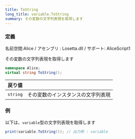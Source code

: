 ```yaml
---
title: ToString
long_title: variable.ToString
summary: その変数の文字列表現を取得します
---
```

### 定義
名前空間:Alice / アセンブリ : Losetta.dll / サポート: AliceScript1

その変数の文字列表現を取得します

```cs title="AliceScript"
namespace Alice;
virtual string ToString();
```

|戻り値| |
|-|-|
|`string`| その変数のインスタンスの文字列表現|


### 例
以下は、`variable`型の文字列表現を取得します

```cs title="AliceScript"
print(variable.ToString()); // 出力例 : variable
```
